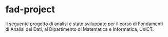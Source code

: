 # fad-project
Il seguente progetto di analisi è stato sviluppato per il corso di Fondamenti di Analisi dei Dati, al Dipartimento di Matematica e Informatica, UniCT.
